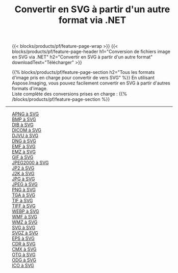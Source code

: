﻿---
title: Convertir en SVG à partir d'un autre format via .NET 
weight: 3920
url: /fr/net/conversion/to/svg 
lang: fr
langdirlevel: 2
locales: zh-hans,ja,it,ru,de,es,fr,nl,id,lt,pl,pt,vi,tr,ko,zh-hant,ar,hi,th,sv,cs,uk,he
description: En utilisant Aspose.Imaging, vous pouvez facilement convertir en SVG à partir d'un autre format
---

{{< blocks/products/pf/feature-page-wrap >}}
{{< blocks/products/pf/feature-page-header h1="Conversion de fichiers image en SVG via .NET" h2="Convertir en SVG à partir d'un autre format" downloadText="Télécharger" >}}


{{% blocks/products/pf/feature-page-section  h2="Tous les formats d'image pris en charge pour convertir de vers SVG" %}}
En utilisant Aspose.Imaging, vous pouvez facilement convertir en SVG à partir d'autres formats d'image.
<br/>
Liste complète des conversions prises en charge :
{{% /blocks/products/pf/feature-page-section %}}
<div class="container-fluid productfamilypage bg-gray">
    <div class="convertypes bg-gray agp-content section">
        <div class="container">
		<hr style="margin-left:-20px;"/>
		<div class="row other-converters">
		    <div class='col-md-2 other-converter remove-lp remove-rp'><a href="/imaging/fr/net/conversion/apng-to-svg" >APNG à SVG</a></div>
<div class='col-md-2 other-converter remove-lp remove-rp'><a href="/imaging/fr/net/conversion/bmp-to-svg" >BMP à SVG</a></div>
<div class='col-md-2 other-converter remove-lp remove-rp'><a href="/imaging/fr/net/conversion/dib-to-svg" >DIB à SVG</a></div>
<div class='col-md-2 other-converter remove-lp remove-rp'><a href="/imaging/fr/net/conversion/dicom-to-svg" >DICOM à SVG</a></div>
<div class='col-md-2 other-converter remove-lp remove-rp'><a href="/imaging/fr/net/conversion/djvu-to-svg" >DJVU à SVG</a></div>
<div class='col-md-2 other-converter remove-lp remove-rp'><a href="/imaging/fr/net/conversion/dng-to-svg" >DNG à SVG</a></div>
<div class='col-md-2 other-converter remove-lp remove-rp'><a href="/imaging/fr/net/conversion/emf-to-svg" >EMF à SVG</a></div>
<div class='col-md-2 other-converter remove-lp remove-rp'><a href="/imaging/fr/net/conversion/emz-to-svg" >EMZ à SVG</a></div>
<div class='col-md-2 other-converter remove-lp remove-rp'><a href="/imaging/fr/net/conversion/gif-to-svg" >GIF à SVG</a></div>
<div class='col-md-2 other-converter remove-lp remove-rp'><a href="/imaging/fr/net/conversion/jpeg2000-to-svg" >JPEG2000 à SVG</a></div>
<div class='col-md-2 other-converter remove-lp remove-rp'><a href="/imaging/fr/net/conversion/jp2-to-svg" >JP2 à SVG</a></div>
<div class='col-md-2 other-converter remove-lp remove-rp'><a href="/imaging/fr/net/conversion/j2k-to-svg" >J2K à SVG</a></div>
<div class='col-md-2 other-converter remove-lp remove-rp'><a href="/imaging/fr/net/conversion/jpg-to-svg" >JPG à SVG</a></div>
<div class='col-md-2 other-converter remove-lp remove-rp'><a href="/imaging/fr/net/conversion/jpeg-to-svg" >JPEG à SVG</a></div>
<div class='col-md-2 other-converter remove-lp remove-rp'><a href="/imaging/fr/net/conversion/png-to-svg" >PNG à SVG</a></div>
<div class='col-md-2 other-converter remove-lp remove-rp'><a href="/imaging/fr/net/conversion/tga-to-svg" >TGA à SVG</a></div>
<div class='col-md-2 other-converter remove-lp remove-rp'><a href="/imaging/fr/net/conversion/tif-to-svg" >TIF à SVG</a></div>
<div class='col-md-2 other-converter remove-lp remove-rp'><a href="/imaging/fr/net/conversion/tiff-to-svg" >TIFF à SVG</a></div>
<div class='col-md-2 other-converter remove-lp remove-rp'><a href="/imaging/fr/net/conversion/webp-to-svg" >WEBP à SVG</a></div>
<div class='col-md-2 other-converter remove-lp remove-rp'><a href="/imaging/fr/net/conversion/wmf-to-svg" >WMF à SVG</a></div>
<div class='col-md-2 other-converter remove-lp remove-rp'><a href="/imaging/fr/net/conversion/wmz-to-svg" >WMZ à SVG</a></div>
<div class='col-md-2 other-converter remove-lp remove-rp'><a href="/imaging/fr/net/conversion/svg-to-svg" >SVG à SVG</a></div>
<div class='col-md-2 other-converter remove-lp remove-rp'><a href="/imaging/fr/net/conversion/svgz-to-svg" >SVGZ à SVG</a></div>
<div class='col-md-2 other-converter remove-lp remove-rp'><a href="/imaging/fr/net/conversion/eps-to-svg" >EPS à SVG</a></div>
<div class='col-md-2 other-converter remove-lp remove-rp'><a href="/imaging/fr/net/conversion/cdr-to-svg" >CDR à SVG</a></div>
<div class='col-md-2 other-converter remove-lp remove-rp'><a href="/imaging/fr/net/conversion/cmx-to-svg" >CMX à SVG</a></div>
<div class='col-md-2 other-converter remove-lp remove-rp'><a href="/imaging/fr/net/conversion/otg-to-svg" >OTG à SVG</a></div>
<div class='col-md-2 other-converter remove-lp remove-rp'><a href="/imaging/fr/net/conversion/odg-to-svg" >ODG à SVG</a></div>
<div class='col-md-2 other-converter remove-lp remove-rp'><a href="/imaging/fr/net/conversion/ico-to-svg" >ICO à SVG</a></div>
                </div>
        </div>
    </div>
</div>
<br/>

